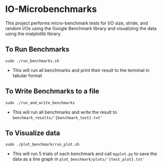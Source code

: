 # IO-Microbenchmarks

This project performs micro-benchmark tests for I/O size, stride, and random I/Os using the Google Benchmark library and visualizing the data using the matplotlib library.

## To Run Benchmarks
``` sudo ./run_benchmarks.sh ```
- This will run all benchmarks and print their result to the terminal in tabular format


## To Write Benchmarks to a file
``` sudo ./run_and_write_benchmarks ```
- This will run all benchmarks and write the result to `benchmark_results/'{benchmark_test}.txt'`

## To Visualize data
``` sudo ./plot_benchmark/run_plot.sh ```
- This will run 5 trials of each benchmark and call `myplot.py` to save the data as a line graph in `plot_benchmark/plots/'{test_plot}.txt'`


